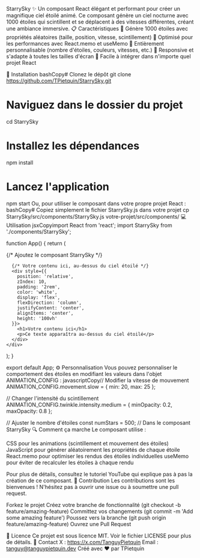 StarrySky ✨
Un composant React élégant et performant pour créer un magnifique ciel étoilé animé. Ce composant génère un ciel nocturne avec 1000 étoiles qui scintillent et se déplacent à des vitesses différentes, créant une ambiance immersive.
📋 Caractéristiques
🌟 Génère 1000 étoiles avec propriétés aléatoires (taille, position, vitesse, scintillement)
🚀 Optimisé pour les performances avec React.memo et useMemo
🎨 Entièrement personnalisable (nombre d'étoiles, couleurs, vitesses, etc.)
📱 Responsive et s'adapte à toutes les tailles d'écran
🧩 Facile à intégrer dans n'importe quel projet React

🚀 Installation
bashCopy# Clonez le dépôt
git clone https://github.com/TPietquin/StarrySky.git

# Naviguez dans le dossier du projet
cd StarrySky

# Installez les dépendances
npm install

# Lancez l'application
npm start
Ou, pour utiliser le composant dans votre propre projet React :
bashCopy# Copiez simplement le fichier StarrySky.js dans votre projet
cp StarrySky/src/components/StarrySky.js votre-projet/src/components/
💻 Utilisation
jsxCopyimport React from 'react';
import StarrySky from './components/StarrySky';

function App() {
  return (
    <div className="App">
      {/* Ajoutez le composant StarrySky */}
      <StarrySky />
      
      {/* Votre contenu ici, au-dessus du ciel étoilé */}
      <div style={{
        position: 'relative',
        zIndex: 10,
        padding: '2rem',
        color: 'white',
        display: 'flex',
        flexDirection: 'column',
        justifyContent: 'center',
        alignItems: 'center',
        height: '100vh'
      }}>
        <h1>Votre contenu ici</h1>
        <p>Ce texte apparaîtra au-dessus du ciel étoilé</p>
      </div>
    </div>
  );
}

export default App;
⚙️ Personnalisation
Vous pouvez personnaliser le comportement des étoiles en modifiant les valeurs dans l'objet ANIMATION_CONFIG :
javascriptCopy// Modifier la vitesse de mouvement
ANIMATION_CONFIG.movement.slow = { min: 20, max: 25 };

// Changer l'intensité du scintillement
ANIMATION_CONFIG.twinkle.intensity.medium = { minOpacity: 0.2, maxOpacity: 0.8 };

// Ajuster le nombre d'étoiles
const numStars = 500; // Dans le composant StarrySky
🔍 Comment ça marche
Le composant utilise :

CSS pour les animations (scintillement et mouvement des étoiles)
JavaScript pour générer aléatoirement les propriétés de chaque étoile
React.memo pour optimiser les rendus des étoiles individuelles
useMemo pour éviter de recalculer les étoiles à chaque rendu

Pour plus de détails, consultez le tutoriel YouTube qui explique pas à pas la création de ce composant.
🤝 Contribution
Les contributions sont les bienvenues ! N'hésitez pas à ouvrir une issue ou à soumettre une pull request.

Forkez le projet
Créez votre branche de fonctionnalité (git checkout -b feature/amazing-feature)
Committez vos changements (git commit -m 'Add some amazing feature')
Poussez vers la branche (git push origin feature/amazing-feature)
Ouvrez une Pull Request

📄 Licence
Ce projet est sous licence MIT. Voir le fichier LICENSE pour plus de détails.
📱 Contact
X : https://x.com/TanguyPietquin
Email : tanguy@tanguypietquin.dev
Créé avec ❤️ par TPietquin
